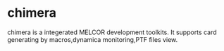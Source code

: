 # chimera
chimera is a integerated MELCOR development toolkits. It supports card generating by macros,dynamica monitoring,PTF files view.
